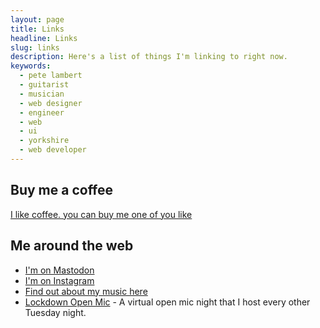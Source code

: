 ```yaml
---
layout: page
title: Links
headline: Links
slug: links
description: Here's a list of things I'm linking to right now.
keywords:
  - pete lambert
  - guitarist
  - musician
  - web designer
  - engineer
  - web
  - ui
  - yorkshire
  - web developer
---
```


## Buy me a coffee

[I like coffee. you can buy me one of you like](https://buymeacoffee.com/petelambert)

## Me around the web

- [I'm on Mastodon](https://mastodon.cloud/@petelambert")
- [I'm on Instagram](https://instagram.com/peterjlambert)
- [Find out about my music here](https://petelambertmusic.com)
- [Lockdown Open Mic](https://lockdownopenmic.club) - A virtual open mic night that I host every other Tuesday night.
